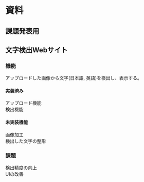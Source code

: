 # 資料
課題発表用
---

## 文字検出Webサイト

### 機能
アップロードした画像から文字(日本語, 英語)を検出し、表示する。  

#### 実装済み
アップロード機能  
検出機能  

#### 未実装機能
画像加工  
検出した文字の整形  

### 課題
検出精度の向上  
UIの改善  
